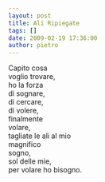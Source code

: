```yaml
---
layout: post
title: Ali Ripiegate
tags: []
date: 2009-02-19 17:36:00
author: pietro
---
```

Capito cosa<br/>voglio trovare,<br/>ho la forza<br/>di sognare,<br/>di cercare,<br/>di volere,<br/>finalmente<br/>volare,<br/>tagliate le ali al mio<br/>magnifico<br/>sogno,<br/>sol delle mie,<br/>per volare ho bisogno.
